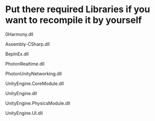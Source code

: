 # Put there required Libraries if you want to recompile it by yourself

0Harmony.dll

Assembly-CSharp.dll

BepInEx.dll

PhotonRealtime.dll

PhotonUnityNetworking.dll

UnityEngine.CoreModule.dll

UnityEngine.dll

UnityEngine.PhysicsModule.dll

UnityEngine.UI.dll